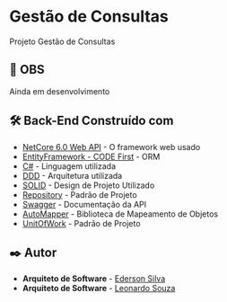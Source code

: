 # Gestão de Consultas

Projeto Gestão de Consultas

## 🚀 OBS

Ainda em desenvolvimento


## 🛠️ Back-End Construído com


* [NetCore 6.0 Web API](https://learn.microsoft.com/pt-br/dotnet/core/introduction) - O framework web usado
* [EntityFramework - CODE First](https://learn.microsoft.com/pt-br/ef/ef6/) - ORM
* [C#](https://learn.microsoft.com/pt-br/dotnet/csharp/tour-of-csharp/) - Linguagem utilizada
* [DDD](https://engsoftmoderna.info/artigos/ddd.html) - Arquitetura utilizada
* [SOLID](https://www.digitalocean.com/community/conceptual-articles/s-o-l-i-d-the-first-five-principles-of-object-oriented-design-pt) - Design de Projeto Utilizado
* [Repository](https://www.macoratti.net/14/12/ef6_dalrp3.htm) - Padrão de Projeto
* [Swagger](https://swagger.io/docs/) - Documentação da API
* [AutoMapper](https://oyewusioyekunle.medium.com/c-automapper-in-net-6-f1e3790a3bfd) - Biblioteca de Mapeamento de Objetos
* [UnitOfWork](https://martinfowler.com/eaaCatalog/unitOfWork.html) - Padrão de Projeto





## ✒️ Autor

* **Arquiteto de Software** - [Ederson Silva](https://github.com/EdersonArquiteto)
* **Arquiteto de Software** - [Leonardo Souza](https://github.com/EdersonArquiteto)



